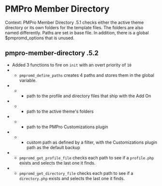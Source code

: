 # PMPro Member Directory

Context: PMPro Member Directory .5.1 checks either the active theme directory or its own folders for the template files. The folders are also named differently. Paths are set in base file. In addition, there is a global $pmpromd_options that is unused.

## pmpro-member-directory .5.2
- Added 3 functions to fire on `init` with an overt priority of `10`
- - `pmpromd_define_paths` creates 4 paths and stores them in the global variable.
- - - path to the profile and directory files that ship with the Add On
- - - path to the active theme's folders
- - - path to the PMPro Customizations plugin
- - - custom path as defined by a filter, with the Customizations plugin path as the default backup
- - `pmpromd_get_profile_file` checks each path to see if a `profile.php` exists and selects the last one it finds.
- - `pmpromd_get_directory_file` checks each path to see if a `directory.php` exists and selects the last one it finds.